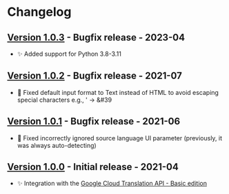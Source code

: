 # Changelog

## [Version 1.0.3](https://github.com/dataiku/dss-plugin-nlp-google-cloud-translation/releases/tag/v1.0.3) - Bugfix release - 2023-04

- ✨ Added support for Python 3.8-3.11

## [Version 1.0.2](https://github.com/dataiku/dss-plugin-nlp-google-cloud-translation/releases/tag/v1.0.2) - Bugfix release - 2021-07

- 🐛 Fixed default input format to Text instead of HTML to avoid escaping special characters e.g., ' → &#39

## [Version 1.0.1](https://github.com/dataiku/dss-plugin-nlp-google-cloud-translation/releases/tag/v1.0.1) - Bugfix release - 2021-06

- 🐛 Fixed incorrectly ignored source language UI parameter (previously, it was always auto-detecting)

## [Version 1.0.0](https://github.com/dataiku/dss-plugin-nlp-google-cloud-translation/releases/tag/v1.0.0) - Initial release - 2021-04

- ✨ Integration with the [Google Cloud Translation API - Basic edition](https://cloud.google.com/translate/docs/basic/translating-text)

